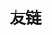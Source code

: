 # 友链

<Friend displayName="子不语" href="https://orzzz.org/" />
<Friend displayName="Fressive" href="https://fressive.cn/" />
<Friend displayName="XLightGod" href="http://blog.xlightgod.cf/" />

<style>
    .friendanchor-子不语::before { background: gray; }
    .friendanchor-Fressive::before { background: black; }
    .friendanchor-XLightGod::before { background: #30f; }
</style>
